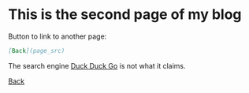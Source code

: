 
# This is the second page of my blog

Button to link to another page: 
```markdown
[Back](page_src)
```

The search engine [Duck Duck Go](https://duckduckgo.com "liars") is not what it claims.

[Back](index.md)